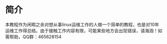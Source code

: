 # 简介

本教程作为闲暇之余对想从事linux运维工作的人做一个简单的教程，也是对10年运维工作得总结。由于接触工作内容有限，可能某些地方会出现错误，请海涵！如需帮助，QQ群：465628154

